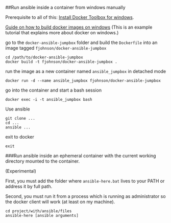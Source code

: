 ##Run ansible inside a container from windows manually

Prerequisite to all of this: [Install Docker Toolbox for windows](https://docs.docker.com/windows/). 

[Guide on how to build docker images on windows](https://docs.docker.com/windows/step_four/) (This is an example tutorial that explains more about docker on windows.)

go to the `docker-ansible-jumpbox` folder and build the `Dockerfile` into an image tagged `fjohnson/docker-ansible-jumpbox`

```
cd /path/to/docker-ansible-jumpbox
docker build -t fjohnson/docker-ansible-jumpbox .
```

run the image as a new container named `ansible_jumpbox` in detached mode

```
docker run -d --name ansible_jumpbox fjohnson/docker-ansible-jumpbox
```

go into the container and start a bash session

```
docker exec -i -t ansible_jumpbox bash
```

Use ansible

```
git clone ...
cd ...
ansible ...
```

exit to docker

```
exit
```


###Run ansible inside an ephemeral container with the current working directory mounted to the container.

(Experimental)

First, you must add the folder where `ansible-here.bat` lives to your PATH or address it by full path.

Second, you must run it from a process which is running as administrator so the docker client will work (at least on my machine).

```
cd project/with/ansible/files
ansible-here [ansible arguments]
```
